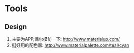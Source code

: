 # Tools

## Design

1. 主要为APP,偶尔模仿一下: <http://www.materialup.com/>
2. 挺好用的配色器: <http://www.materialpalette.com/teal/cyan>
